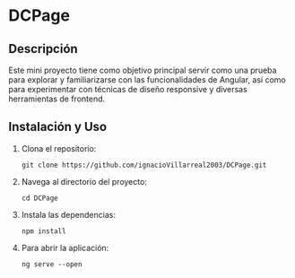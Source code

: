 # DCPage

## Descripción 
Este mini proyecto tiene como objetivo principal servir como una prueba para explorar y familiarizarse con las funcionalidades de Angular, así como para experimentar con técnicas de diseño responsive y diversas herramientas de frontend.

## Instalación y Uso
1. Clona el repositorio:

    ```
    git clone https://github.com/ignacioVillarreal2003/DCPage.git
    ```

2. Navega al directorio del proyecto:

    ```
    cd DCPage
    ```

3. Instala las dependencias:

    ```
    npm install
    ```

4. Para abrir la aplicación:

    ```
    ng serve --open
    ```
